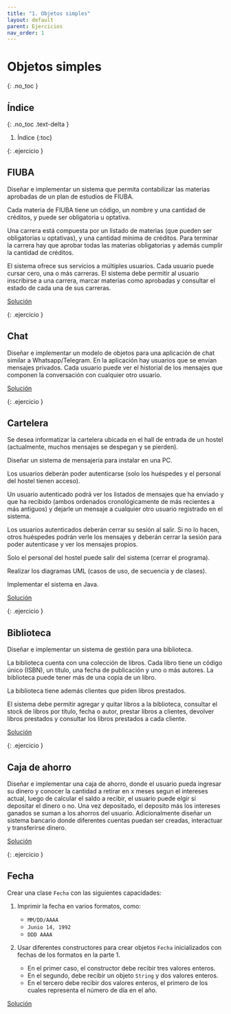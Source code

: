 ```yaml
---
title: "1. Objetos simples"
layout: default
parent: Ejercicios
nav_order: 1
---
```


# Objetos simples
{: .no_toc }

## Índice
{: .no_toc .text-delta }

1. Índice
{:toc}

{: .ejercicio }
## FIUBA

Diseñar e implementar un sistema que permita contabilizar las materias
aprobadas de un plan de estudios de FIUBA.

Cada materia de FIUBA tiene un código, un nombre y una cantidad de créditos, y
puede ser obligatoria u optativa.

Una carrera está compuesta por un listado de materias (que pueden ser
obligatorias u optativas), y una cantidad mínima de créditos. Para terminar la
carrera hay que aprobar todas las materias obligatorias y además cumplir la
cantidad de créditos.

El sistema ofrece sus servicios a múltiples usuarios. Cada usuario puede cursar
cero, una o más carreras. El sistema debe permitir al usuario inscribirse a una
carrera, marcar materias como aprobadas y consultar el estado de cada una de
sus carreras.

[Solución](https://github.com/algoritmos3ce/Ejercicios/tree/main/src/main/java/ObjetosSimples/FIUBA/Solucion)

{: .ejercicio }
## Chat

Diseñar e implementar un modelo de objetos para una aplicación de chat similar
a Whatsapp/Telegram. En la aplicación hay usuarios que se envían mensajes
privados. Cada usuario puede ver el historial de los mensajes que componen la
conversación con cualquier otro usuario.

[Solución](https://github.com/algoritmos3ce/Ejercicios/tree/main/src/main/java/ObjetosSimples/Chat/Solucion)

{: .ejercicio }
## Cartelera

Se desea informatizar la cartelera ubicada en el hall de entrada de un hostel
(actualmente, muchos mensajes se despegan y se pierden).

Diseñar un sistema de mensajería para instalar en una PC.

Los usuarios deberán poder autenticarse (solo los huéspedes y el personal del
hostel tienen acceso).

Un usuario autenticado podrá ver los listados de mensajes que ha enviado y que
ha recibido (ambos ordenados cronológicamente de más recientes a más antiguos)
y dejarle un mensaje a cualquier otro usuario registrado en el sistema.

Los usuarios autenticados deberán cerrar su sesión al salir. Si no lo hacen,
otros huéspedes podrán verle los mensajes y deberán cerrar la sesión para poder
autenticase y ver los mensajes propios.

Solo el personal del hostel puede salir del sistema (cerrar el programa).

Realizar los diagramas UML (casos de uso, de secuencia y de clases).

Implementar el sistema en Java.

[Solución](https://github.com/algoritmos3ce/Ejercicios/tree/main/src/main/java/ObjetosSimples/Cartelera/Solucion)

{: .ejercicio }
## Biblioteca

Diseñar e implementar un sistema de gestión para una biblioteca.

La biblioteca cuenta con una colección de libros. Cada libro tiene un código
único (ISBN), un título, una fecha de publicación y uno o más autores. La
biblioteca puede tener más de una copia de un libro.

La biblioteca tiene además clientes que piden libros prestados.

El sistema debe permitir agregar y quitar libros a la biblioteca, consultar el
stock de libros por título, fecha o autor, prestar libros a clientes, devolver
libros prestados y consultar los libros prestados a cada cliente.

[Solución](https://github.com/algoritmos3ce/Ejercicios/tree/main/src/main/java/ObjetosSimples/Biblioteca/Solucion)

{: .ejercicio }
## Caja de ahorro

Diseñar e implementar una caja de ahorro, donde el usuario pueda ingresar su
dinero y conocer la cantidad a retirar en x meses segun el intereses actual,
luego de calcular el saldo a recibir, el usuario puede elgir si depositar el
dinero o no. Una vez depositado, el deposito más los intereses ganados se suman
a los ahorros del usuario. Adicionalmente diseñar un sistema bancario donde
diferentes cuentas puedan ser creadas, interactuar y transferirse dinero.

[Solución](https://github.com/algoritmos3ce/Ejercicios/tree/main/src/main/java/ObjetosSimples/Cuenta/Solucion)

{: .ejercicio }
## Fecha

Crear una clase `Fecha` con las siguientes capacidades:

1. Imprimir la fecha en varios formatos, como:

   * `MM/DD/AAAA`
   * `Junio 14, 1992`
   * `DDD AAAA`

2. Usar diferentes constructores para crear objetos `Fecha` inicializados con
fechas de los formatos en la parte 1.
   * En el primer caso, el constructor debe recibir tres valores enteros.
   * En el segundo, debe recibir un objeto `String` y dos valores enteros.
   * En el tercero debe recibir dos valores enteros, el primero de los cuales
     representa el número de día en el año.

[Solución](https://github.com/algoritmos3ce/Ejercicios/tree/main/src/main/java/ObjetosSimples/Fecha/Solucion)
